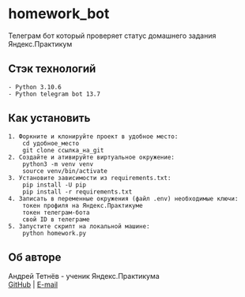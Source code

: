 # homework_bot

Телеграм бот который проверяет статус домашнего задания Яндекс.Практикум

## Стэк технологий

    - Python 3.10.6
    - Python telegram bot 13.7

## Как установить

    1. Форкните и клонируйте проект в удобное место:
        cd удобное_место
        git clone ссылка_на_git
    2. Создайте и ативируйте виртуальное окружение:
        python3 -m venv venv
        source venv/bin/activate
    3. Установите зависимости из requirements.txt:
        pip install -U pip
        pip install -r requirements.txt
    4. Записать в переменные окружения (файл .env) необходимые ключи:
        токен профиля на Яндекс.Практикуме
        токен телеграм-бота
        свой ID в телеграме
    5. Запустите скрипт на локальной машине:
        python homework.py

## Об авторе

Андрей Тетнёв - ученик Яндекс.Практикума  
[GitHub](https://github.com/AndrewDevMan/) | [E-mail](mailto:andreytetnev@ya.ru)
